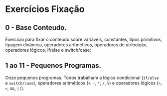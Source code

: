 # Exercícios Fixação

## 0 - Base Conteudo.

Exercicio para fixar o conteudo sobre variáveis, constantes, tipos primitivos, tipagem dinâmica, operadores aritméticos, operadores de atribuição, operadores lógicos, if/else e switch/case:

## 1 ao 11 - Pequenos Programas.

Onze pequenos programas. Todos trabalham a lógica condicional (`if/else` e `switch/case`), operadores aritméticos (`+`, `-`, `*`, `/`, `%`) e operadores lógicos (`>`, `<`, `&&`, `||`).